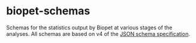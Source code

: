 biopet-schemas
==============

Schemas for the statistics output by Biopet at various stages of the analyses. All schemas are based on v4 of the [JSON schema specification](http://json-schema.org/).
